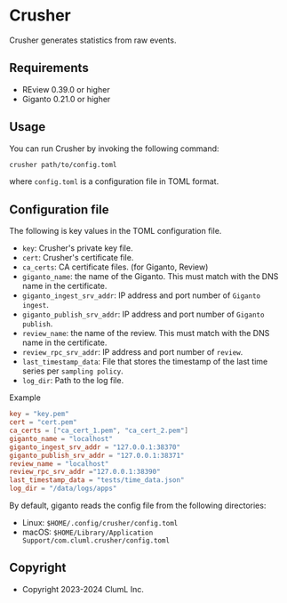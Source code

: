 # Crusher

Crusher generates statistics from raw events.

## Requirements

* REview 0.39.0 or higher
* Giganto 0.21.0 or higher

## Usage

You can run Crusher by invoking the following command:

```sh
crusher path/to/config.toml
```

where `config.toml` is a configuration file in TOML format.

## Configuration file

The following is key values in the TOML configuration file.

* `key`: Crusher's private key file.
* `cert`: Crusher's certificate file.
* `ca_certs`: CA certificate files. (for Giganto, Review)
* `giganto_name`: the name of the Giganto. This must match with the DNS name in
  the certificate.
* `giganto_ingest_srv_addr`: IP address and port number of `Giganto ingest`.
* `giganto_publish_srv_addr`: IP address and port number of `Giganto publish`.
* `review_name`: the name of the review. This must match with the DNS name in
  the certificate.
* `review_rpc_srv_addr`: IP address and port number of `review`.
* `last_timestamp_data`: File that stores the timestamp of the last time series
  per `sampling policy`.
* `log_dir`: Path to the log file.

Example

```toml
key = "key.pem"
cert = "cert.pem"
ca_certs = ["ca_cert_1.pem", "ca_cert_2.pem"]
giganto_name = "localhost"
giganto_ingest_srv_addr = "127.0.0.1:38370"
giganto_publish_srv_addr = "127.0.0.1:38371"
review_name = "localhost"
review_rpc_srv_addr ="127.0.0.1:38390"
last_timestamp_data = "tests/time_data.json"
log_dir = "/data/logs/apps"
```

By default, giganto reads the config file from the following directories:

* Linux: `$HOME/.config/crusher/config.toml`
* macOS: `$HOME/Library/Application Support/com.cluml.crusher/config.toml`

## Copyright

* Copyright 2023-2024 ClumL Inc.
